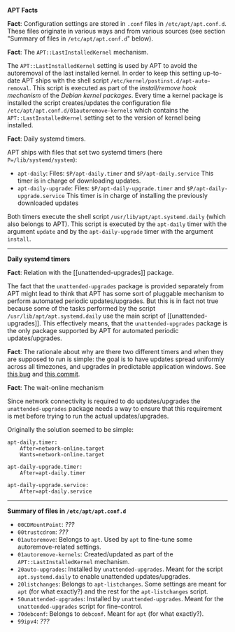 **APT Facts**

**Fact**: Configuration settings are stored in `.conf` files in `/etc/apt/apt.conf.d`. These files originate in various ways and from various sources (see section "Summary of files in `/etc/apt/apt.conf.d`" below).

**Fact**: The `APT::LastInstalledKernel` mechanism.

The `APT::LastInstalledKernel` setting is used by APT to avoid the autoremoval of the last installed kernel. In order to keep this setting up-to-date APT ships with the shell script `/etc/kernel/postinst.d/apt-auto-removal`. This script is executed as part of the _install/remove hook mechanism_ of the _Debian kernel packages_. Every time a kernel package is installed the script creates/updates the configuration file `/etc/apt/apt.conf.d/01autoremove-kernels` which contains the `APT::LastInstalledKernel` setting set to the version of kernel being installed.

**Fact**: Daily systemd timers.

APT ships with files that set two systemd timers (here `P=/lib/systemd/system`):

- `apt-daily`:
	Files: `$P/apt-daily.timer` and `$P/apt-daily.service`
	This timer is in charge of downloading updates.
- `apt-daily-upgrade`:
	Files: `$P/apt-daily-upgrade.timer` and `$P/apt-daily-upgrade.service`
	This timer is in charge of installing the previously downloaded updates

Both timers execute the shell script `/usr/lib/apt/apt.systemd.daily` (which also belongs to APT). This script is executed by the `apt-daily` timer with the argument `update` and by the `apt-daily-upgrade` timer with the argument `install`.

---

**Daily systemd timers**

**Fact**: Relation with the [[unattended-upgrades]] package.

The fact that the `unattended-upgrades` package is provided separately from APT might lead to think that APT has some sort of pluggable mechanism to perform automated periodic updates/upgrades. But this is in fact not true because some of the tasks performed by the script `/usr/lib/apt/apt.systemd.daily` use the main script of [[unattended-upgrades]]. This effectively means, that the `unattended-upgrades` package is the only package supported by APT for automated periodic updates/upgrades.

**Fact**: The rationale about why are there two different timers and when they are supposed to run is simple: the goal is to have updates spread uniformly across all timezones, and upgrades in predictable application windows. See [this bug](https://bugs.launchpad.net/ubuntu/+source/apt/+bug/1686470) and [this commit](https://salsa.debian.org/apt-team/apt/-/commit/496313fb8e83af2ba71f6ce3d729be687c293dfd).

**Fact**: The wait-online mechanism

Since network connectivity is required to do updates/upgrades the `unattended-upgrades` package needs a way to ensure that this requirement is met before trying to run the actual updates/upgrades.

Originally the solution seemed to be simple:

```
apt-daily.timer:
	After=network-online.target
	Wants=network-online.target

apt-daily-upgrade.timer:
	After=apt-daily.timer

apt-daily-upgrade.service:
	After=apt-daily.service
```

---

**Summary of files in `/etc/apt/apt.conf.d`**

- `00CDMountPoint`: _???_
- `00trustcdrom`: _???_
- `01autoremove`: Belongs to `apt`. Used by `apt` to fine-tune some autoremove-related settings.
- `01autoremove-kernels`: Created/updated as part of the `APT::LastInstalledKernel` mechanism.
- `20auto-upgrades`: Installed by `unattended-upgrades`. Meant for the script `apt.systemd.daily` to enable unattended updates/upgrades.
- `20listchanges`: Belongs to `apt-listchanges`. Some settings are meant for `apt` (for what exactly?) and the rest for the `apt-listchanges` script.
- `50unattended-upgrades`: Installed by `unattended-upgrades`. Meant for the `unattended-upgrades` script for fine-control.
- `70debconf`: Belongs to `debconf`. Meant for `apt` (for what exactly?).
- `99ipv4`: _???_